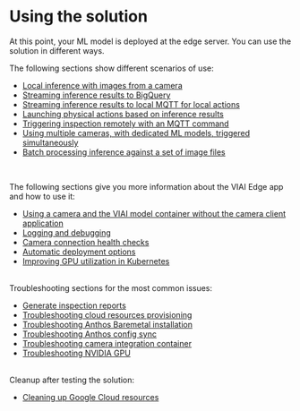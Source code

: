 # Using the solution

At this point, your ML model is deployed at the edge server. You can use the solution in different ways.

The following sections show different scenarios of use:

 * [Local inference with images from a camera](./usinglocalinference.md)
 * [Streaming inference results to BigQuery](./usingbigquery.md)
 * [Streaming inference results to local MQTT for local actions](./usingmqtt.md)
 * [Launching physical actions based on inference results](./usingphysicalactions.md)
 * [Triggering inspection remotely with an MQTT command](./usingtriggerinspection.md)
 * [Using multiple cameras, with dedicated ML models, triggered simultaneously](./usingmultiplecameras.md)
 * [Batch processing inference against a set of image files](./usingbatchprocessing.md)

<br>

The following sections give you more information about the VIAI Edge app and how to use it:

 * [Using a camera and the VIAI model container without the camera client application](./misccameranoclient.md)
 * [Logging and debugging](./misclogging.md)
 * [Camera connection health checks](./misccamerahelthcheck.md)
 * [Automatic deployment options](./miscautomaticdeployment.md)
 * [Improving GPU utilization in Kubernetes](./miscimprovegpuuse.md)

<br>
Troubleshooting sections for the most common issues:

 * [Generate inspection reports](./troubleshootingreports.md)
 * [Troubleshooting cloud resources provisioning](./troubleshootingcloudresources.md)
 * [Troubleshooting Anthos Baremetal installation](./troubleshootingabm.md)
 * [Troubleshooting Anthos config sync](./troubleshootinganthosconfig.md)
 * [Troubleshooting camera integration container](./troubleshootingcameraintegration.md)
 * [Troubleshooting NVIDIA GPU](./troubleshootingnvidia.md)


<br>
Cleanup after testing the solution:

 * [Cleaning up Google Cloud resources](./cleanup.md)

 